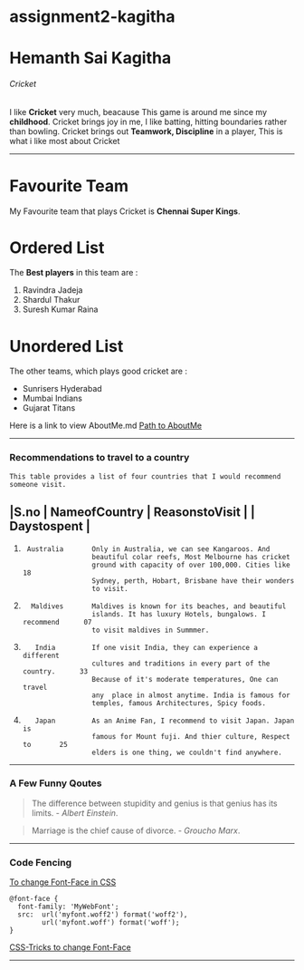 # assignment2-kagitha

# Hemanth Sai Kagitha  
###### Cricket

I like **Cricket** very much, beacause This game is around me since my **childhood**. Cricket brings joy in me, I like batting, hitting boundaries rather than bowling. Cricket brings out **Teamwork, Discipline** in a player, This is what i like most about Cricket

-------------------------------------------------------------------------------------------------------------

# Favourite Team 
My Favourite team that plays Cricket is **Chennai Super Kings**.

# Ordered List
The **Best players** in this team are : 
1. Ravindra Jadeja
2. Shardul Thakur
3. Suresh Kumar Raina

# Unordered List
The other teams, which plays good cricket are :
- Sunrisers Hyderabad
- Mumbai Indians
- Gujarat Titans

Here is a link to view AboutMe.md
[Path to AboutMe](AboutMe.md)

---------------------------------------------------------------
### Recommendations to travel to a country
  
    This table provides a list of four countries that I would recommend someone visit.

|S.no | NameofCountry |           ReasonstoVisit |                           | Daystospent |
-------------------------------------------------------------------------------------------
 1.      Australia       Only in Australia, we can see Kangaroos. And
                         beautiful colar reefs, Most Melbourne has cricket
                         ground with capacity of over 100,000. Cities like          18 
                         Sydney, perth, Hobart, Brisbane have their wonders 
                         to visit.

 2.       Maldives       Maldives is known for its beaches, and beautiful 
                         islands. It has luxury Hotels, bungalows. I recommend      07
                         to visit maldives in Summmer.

 3.        India         If one visit India, they can experience a different 
                         cultures and traditions in every part of the country.      33
                         Because of it's moderate temperatures, One can travel 
                         any  place in almost anytime. India is famous for 
                         temples, famous Architectures, Spicy foods.

 4.        Japan         As an Anime Fan, I recommend to visit Japan. Japan is 
                         famous for Mount fuji. And thier culture, Respect to       25
                         elders is one thing, we couldn't find anywhere.



--------------------------------------------------------------------------------------------------------
### A Few Funny Qoutes

> The difference between stupidity and genius is that genius has its limits.
>                                                  - *Albert Einstein*.

> Marriage is the chief cause of divorce.
>                            - *Groucho Marx*.


--------------------------------------------------------------------------------------------------------

### Code Fencing

[To change Font-Face in CSS](https://stackoverflow.com/questions/43277265/how-to-change-font-face)

~~~
@font-face {
  font-family: 'MyWebFont';
  src:  url('myfont.woff2') format('woff2'),
        url('myfont.woff') format('woff');
}
~~~

[CSS-Tricks to change Font-Face](https://css-tricks.com/snippets/css/using-font-face-in-css/)

---------------------------------------------------------------------------

